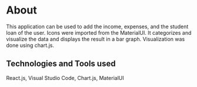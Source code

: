 # About 

This application can be used to add the income, expenses, and the student loan of the user. 
Icons were imported from the MaterialUI.
It categorizes and visualize the data and displays the result in a bar graph.
Visualization was done using chart.js.

## Technologies and Tools used
React.js, Visual Studio Code, Chart.js, MaterialUI
